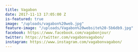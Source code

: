 ```yaml
---
title: Vagabon
date: 2017-11-13 17:05:00 Z
is-featured: true
image: "/uploads/vagabon%20web.jpg"
feature-image: "/uploads/Vagabon%20website%20-5b6db9.jpg"
facebook: https://www.facebook.com/vagabonjour/
twitter: https://twitter.com/vagabonvagabon/
instagram: https://www.instagram.com/vagabonvagabon/
---
```


